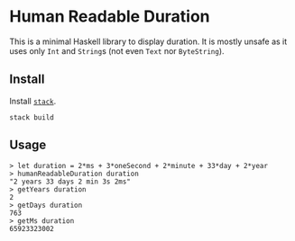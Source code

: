 # Human Readable Duration

This is a minimal Haskell library to display duration.
It is mostly unsafe as it uses only `Int` and `String`s (not even `Text` nor `ByteString`).

## Install

Install [`stack`](http://github.com/commercialhaskell/stack).

~~~
stack build
~~~

## Usage

~~~ {.haskell}
> let duration = 2*ms + 3*oneSecond + 2*minute + 33*day + 2*year
> humanReadableDuration duration
"2 years 33 days 2 min 3s 2ms"
> getYears duration
2
> getDays duration
763
> getMs duration
65923323002
~~~
